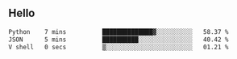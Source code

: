 ## Hello
<!--START_SECTION:waka-->

```txt
Python    7 mins          ██████████████▓░░░░░░░░░░   58.37 %
JSON      5 mins          ██████████░░░░░░░░░░░░░░░   40.42 %
V shell   0 secs          ▒░░░░░░░░░░░░░░░░░░░░░░░░   01.21 %
```

<!--END_SECTION:waka-->
